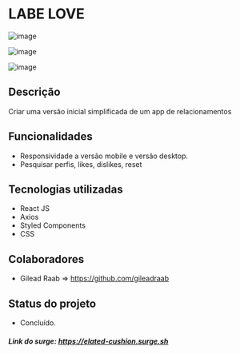 # **LABE LOVE**

![image](https://user-images.githubusercontent.com/42283792/201793449-59e9c675-aa0d-44e4-a6a9-4a294e27857b.png)

![image](https://user-images.githubusercontent.com/42283792/201793753-12d437c7-3323-43e4-bd63-f27d72496691.png)

![image](https://user-images.githubusercontent.com/42283792/201793614-dea0b351-557c-4e6d-b628-22e423b3cb5d.png)



## Descrição
Criar uma versão inicial simplificada de um app de relacionamentos

## Funcionalidades
* Responsividade a versão mobile e versão desktop.
* Pesquisar perfis, likes, dislikes, reset

## Tecnologias utilizadas
* React JS
* Axios
* Styled Components
* CSS

## Colaboradores
* Gilead Raab => <https://github.com/gileadraab>

## Status do projeto
* Concluído.

##### Link do surge:  https://elated-cushion.surge.sh
